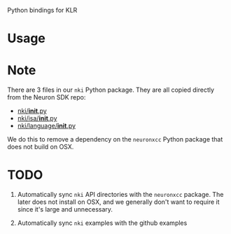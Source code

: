 Python bindings for KLR

# Usage

# Note

There are 3 files in our `nki` Python package. They are all copied directly from the Neuron SDK repo:

* [nki/__init__.py](https://github.com/aws-neuron/aws-neuron-sdk/blob/master/general/nki/api/nki/__init__.py)
* [nki/isa/__init__.py](https://github.com/aws-neuron/aws-neuron-sdk/blob/master/general/nki/api/nki/isa/__init__.py)
* [nki/language/__init__.py](https://github.com/aws-neuron/aws-neuron-sdk/blob/master/general/nki/api/nki/language/__init__.py)

We do this to remove a dependency on the `neuronxcc` Python package that does not build on OSX.

# TODO

1. Automatically sync `nki` API directories with the `neuronxcc` package.
   The later does not install on OSX, and we generally don't want to
   require it since it's large and unnecessary.

2. Automatically sync `nki` examples with the github examples
